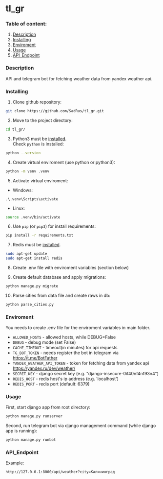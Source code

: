 # tl_gr

### Table of content:
1. [Description](#description)
2. [Installing](#installing)
3. [Enviroment](#enviroment)
4. [Usage](#usage)
5. [API_Endpoint](#api_endpoint)

### Description 

API and telegram bot for fetching weather data from yandex weather api.

### Installing

1. Clone github repository:
```sh
git clone https://github.com/SadRus/tl_gr.git
```

2. Move to the project directory:
```sh
cd tl_gr/
```

3. Python3 must be [installed](https://www.python.org/).  
Check `python` is installed:
```sh
python --version
```

4. Create virtual enviroment (use python or python3):
```sh
python -m venv .venv
```

5. Activate virtual enviroment:  
- Windows: 
```
.\.venv\Scripts\activate
```  
- Linux: 
```sh
source .venv/bin/activate
```

6. Use `pip` (or `pip3`) for install requirements:
```sh
pip install -r requirements.txt
```  

7. Redis must be [installed](https://redis.io/docs/install/install-redis/).  
```sh
sudo apt-get update
sudo apt-get install redis
```  

8. Create .env file with enviroment variables (section below)  

9. Create default database and apply migrations:
```sh
python manage.py migrate
```

10. Parse cities from data file and create raws in db:
```sh
python parse_cities.py
```

### Enviroment

You needs to create .env file for the enviroment variables in main folder.

- `ALLOWED_HOSTS` - allowed hosts, while DEBUG=False
- `DEBUG` - debug mode (set False)
- `CACHE_TIMEOUT` - timeout(in minutes) for api requests
- `TG_BOT_TOKEN` - needs register the bot in telegram via https://t.me/BotFather
- `YANDEX_WEATHER_API_TOKEN` - token for fetching data from yandex api https://yandex.ru/dev/weather/  
- `SECRET_KEY` - django secret key (e.g. "django-insecure-0if40nf4nf93n4")
- `REDIS_HOST` - redis host's ip address (e.g. 'localhost')
- `REDIS_PORT` - redis port (default: 6379)

### Usage

First, start django app from root directory:
```sh
python manage.py runserver
```

Second, run telegram bot via django management command (while django app is running):
```sh
python manage.py runbot
```

### API_Endpoint

Example:
```
http://127.0.0.1:8000/api/weather?city=Калининград
```